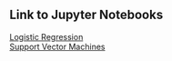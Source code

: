 ## Link to Jupyter Notebooks
[Logistic Regression](https://datalore.jetbrains.com/notebook/vk4OBtbBjjxxbom1Vcwq7i/vLJDFrGG8bYYLR6Gc6AKHs)
<br>
[Support Vector Machines](https://datalore.jetbrains.com/notebook/vk4OBtbBjjxxbom1Vcwq7i/SAlPZOEztBKmj8PVYGWUlu)
